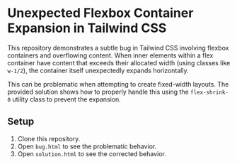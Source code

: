 # Unexpected Flexbox Container Expansion in Tailwind CSS

This repository demonstrates a subtle bug in Tailwind CSS involving flexbox containers and overflowing content.  When inner elements within a flex container have content that exceeds their allocated width (using classes like `w-1/2`), the container itself unexpectedly expands horizontally.

This can be problematic when attempting to create fixed-width layouts. The provided solution shows how to properly handle this using the `flex-shrink-0` utility class to prevent the expansion.

## Setup

1. Clone this repository.
2. Open `bug.html` to see the problematic behavior.
3. Open `solution.html` to see the corrected behavior.
